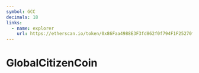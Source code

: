 ```yaml
---
symbol: GCC
decimals: 18
links:
  - name: explorer
    url: https://etherscan.io/token/0x86Faa4988E3F3fd862f0f794F1F25270f6038cE9
---
```


# GlobalCitizenCoin
